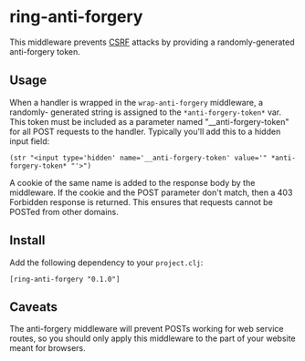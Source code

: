 # ring-anti-forgery

This middleware prevents [CSRF][1] attacks by providing a randomly-generated
anti-forgery token.

## Usage

When a handler is wrapped in the `wrap-anti-forgery` middleware, a randomly-
generated string is assigned to the `*anti-forgery-token*` var. This token must
be included as a parameter named "__anti-forgery-token" for all POST requests
to the handler. Typically you'll add this to a hidden input field:

    (str "<input type='hidden' name='__anti-forgery-token' value='" *anti-forgery-token* "'>")

A cookie of the same name is added to the response body by the middleware. If
the cookie and the POST parameter don't match, then a 403 Forbidden response
is returned. This ensures that requests cannot be POSTed from other domains.

## Install

Add the following dependency to your `project.clj`:

    [ring-anti-forgery "0.1.0"]

## Caveats

The anti-forgery middleware will prevent POSTs working for web service routes,
so you should only  apply this middleware to the part of your website meant
for browsers.

[1]: http://en.wikipedia.org/wiki/Cross-site_request_forgery
